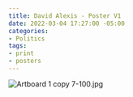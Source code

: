 ```yaml
---
title: David Alexis - Poster V1
date: 2022-03-04 17:27:00 -05:00
categories:
- Politics
tags:
- print
- posters
---
```


![Artboard 1 copy 7-100.jpg](/uploads/Artboard%201%20copy%207-100.jpg)